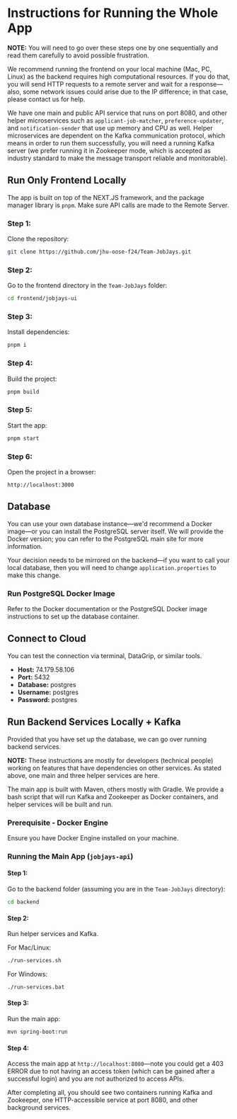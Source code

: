 # Instructions for Running the Whole App

**NOTE:** You will need to go over these steps one by one sequentially and read them carefully to avoid possible frustration.

We recommend running the frontend on your local machine (Mac, PC, Linux) as the backend requires high computational resources. If you do that, you will send HTTP requests to a remote server and wait for a response—also, some network issues could arise due to the IP difference; in that case, please contact us for help.

We have one main and public API service that runs on port 8080, and other helper microservices such as `applicant-job-matcher`, `preference-updater`, and `notification-sender` that use up memory and CPU as well. Helper microservices are dependent on the Kafka communication protocol, which means in order to run them successfully, you will need a running Kafka server (we prefer running it in Zookeeper mode, which is accepted as industry standard to make the message transport reliable and monitorable).

## Run Only Frontend Locally

The app is built on top of the NEXT.JS framework, and the package manager library is `pnpm`. Make sure API calls are made to the Remote Server.

### Step 1:

Clone the repository:

```bash
git clone https://github.com/jhu-oose-f24/Team-JobJays.git
```

### Step 2:

Go to the frontend directory in the `Team-JobJays` folder:

```bash
cd frontend/jobjays-ui
```

### Step 3:

Install dependencies:

```bash
pnpm i
```

### Step 4:

Build the project:

```bash
pnpm build
```

### Step 5:

Start the app:

```bash
pnpm start
```

### Step 6:

Open the project in a browser:

```
http://localhost:3000
```

## Database

You can use your own database instance—we'd recommend a Docker image—or you can install the PostgreSQL server itself. We will provide the Docker version; you can refer to the PostgreSQL main site for more information.

Your decision needs to be mirrored on the backend—if you want to call your local database, then you will need to change `application.properties` to make this change.

### Run PostgreSQL Docker Image

Refer to the Docker documentation or the PostgreSQL Docker image instructions to set up the database container.

## Connect to Cloud

You can test the connection via terminal, DataGrip, or similar tools.

- **Host:** 74.179.58.106
- **Port:** 5432
- **Database:** postgres
- **Username:** postgres
- **Password:** postgres

## Run Backend Services Locally + Kafka

Provided that you have set up the database, we can go over running backend services.

**NOTE:** These instructions are mostly for developers (technical people) working on features that have dependencies on other services. As stated above, one main and three helper services are here.

The main app is built with Maven, others mostly with Gradle. We provide a bash script that will run Kafka and Zookeeper as Docker containers, and helper services will be built and run.

### Prerequisite - Docker Engine

Ensure you have Docker Engine installed on your machine.

### Running the Main App (`jobjays-api`)

#### Step 1:

Go to the backend folder (assuming you are in the `Team-JobJays` directory):

```bash
cd backend
```

#### Step 2:

Run helper services and Kafka.

For Mac/Linux:

```bash
./run-services.sh
```

For Windows:

```bash
./run-services.bat
```

#### Step 3:

Run the main app:

```bash
mvn spring-boot:run
```

#### Step 4:

Access the main app at `http://localhost:8080`—note you could get a 403 ERROR due to not having an access token (which can be gained after a successful login) and you are not authorized to access APIs.

After completing all, you should see two containers running Kafka and Zookeeper, one HTTP-accessible service at port 8080, and other background services.
